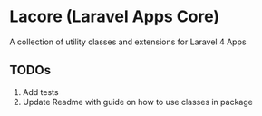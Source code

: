 Lacore (Laravel Apps Core)
==========================
A collection of utility classes and extensions for Laravel 4 Apps

TODOs
-----
1. Add tests
2. Update Readme with guide on how to use classes in package
